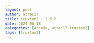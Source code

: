 ```yaml
---
layout: post
author: atrac17
title: truxton2 - 1.0.2
date: 2024-05-18
categories: [Arcade, atrac17.truxton2]
tags: [truxton2]
---
```


